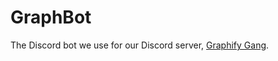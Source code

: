 # GraphBot

The Discord bot we use for our Discord server, [Graphify Gang](https://dsc.gg/graphify).
